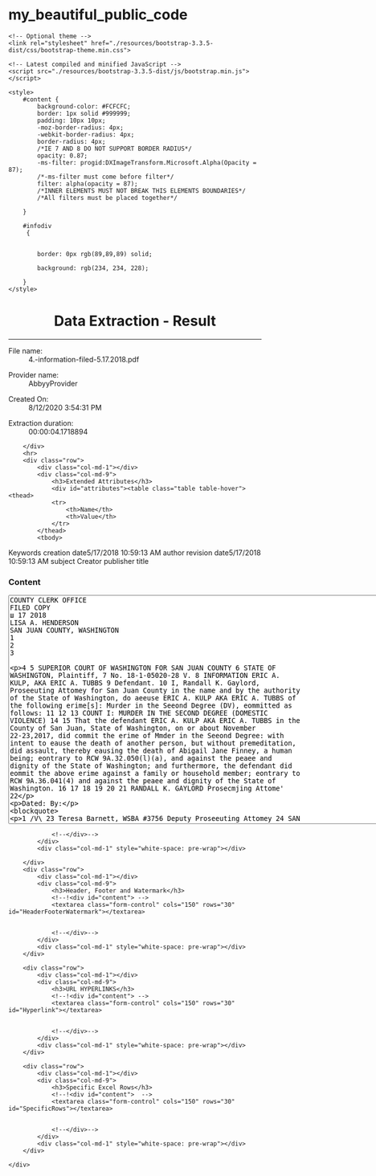 # my_beautiful_public_code

<html>
<head>
    <title>Result</title>
    <!-- Latest compiled and minified CSS -->
    <link rel="stylesheet" href="./resources/bootstrap-3.3.5-dist/css/bootstrap.min.css">

    <!-- Optional theme -->
    <link rel="stylesheet" href="./resources/bootstrap-3.3.5-dist/css/bootstrap-theme.min.css">

    <!-- Latest compiled and minified JavaScript -->
    <script src="./resources/bootstrap-3.3.5-dist/js/bootstrap.min.js"></script>

    <style>
        #content {
            background-color: #FCFCFC;
            border: 1px solid #999999;
            padding: 10px 10px;
            -moz-border-radius: 4px;
            -webkit-border-radius: 4px;
            border-radius: 4px;
            /*IE 7 AND 8 DO NOT SUPPORT BORDER RADIUS*/
            opacity: 0.87;
            -ms-filter: progid:DXImageTransform.Microsoft.Alpha(Opacity = 87);
            /*-ms-filter must come before filter*/
            filter: alpha(opacity = 87);
            /*INNER ELEMENTS MUST NOT BREAK THIS ELEMENTS BOUNDARIES*/
            /*All filters must be placed together*/

        }

        #infodiv
         {


            border: 0px rgb(89,89,89) solid;

            background: rgb(234, 234, 228);

        }
    </style>
</head>
<body>
    <center><h1>Data Extraction - Result</h1></center>
    <div class="container">
        <hr>
        <div class="row">
            <div class="col-md-1"></div>
            <div class="col-md-9">
                <dl class="dl-horizontal">
                    <dt>File name:</dt>
                    <dd>4.-information-filed-5.17.2018.pdf</dd>
                </dl>
                <dl class="dl-horizontal">
                    <dt>Provider name:</dt>
                    <dd>AbbyyProvider</dd>
                </dl>
                <dl class="dl-horizontal">
                    <dt>Created On:</dt>
                    <dd>8/12/2020 3:54:31 PM</dd>
                </dl>
                <dl class="dl-horizontal">
                    <dt>Extraction duration:</dt>
                    <dd>00:00:04.1718894</dd>
                </dl>
            </div>
            <div class="col-md-1"></div>

        </div>
        <hr>
        <div class="row">
            <div class="col-md-1"></div>
            <div class="col-md-9">
                <h3>Extended Attributes</h3>
                <div id="attributes"><table class="table table-hover"><thead>
                <tr>
                    <th>Name</th>
                    <th>Value</th>
                </tr>
            </thead>
            <tbody>
<tr><td>Keywords</td><td></td></tr>
<tr><td>creation date</td><td>5/17/2018 10:59:13 AM</td></tr>
<tr><td>author</td><td></td></tr>
<tr><td>revision date</td><td>5/17/2018 10:59:13 AM</td></tr>
<tr><td>subject</td><td></td></tr>
<tr><td>Creator</td><td></td></tr>
<tr><td>publisher</td><td></td></tr>
<tr><td>title</td><td></td></tr>
</tbody></table>
</div>
            </div>
            <div class="col-md-1"></div>
        </div>
        <div class="row" >
            <div class="col-md-1" ></div>
            <div class="col-md-9">
                <h3>Content</h3>
                <!--!<div id="content">  -->
                <textarea class="form-control" cols="150" rows="30" id="content">COUNTY CLERK OFFICE
FILED COPY
ш 17 2018
LISA A. HENDERSON
SAN JUAN COUNTY, WASHINGTON
1
2
3

4
5
SUPERIOR COURT OF WASHINGTON FOR SAN JUAN COUNTY
6
STATE OF WASHINGTON,
Plaintiff,
7
No. 18-1-05020-28
V.
8
INFORMATION
ERIC A. KULP,
AKA ERIC A. TUBBS
9
Defendant.
10
I, Randall K. Gaylord, Proseeuting Attomey for San Juan County in the name and by the
authority of the State of Washington, do aeeuse ERIC A. KULP AKA ERIC A. TUBBS of the
following erime[s]: Murder in the Seeond Degree (DV), eommitted as follows:
11
12
13
COUNT I: MURDER IN THE SECOND DEGREE (DOMESTIC VIOLENCE)
14
15
That the defendant ERIC A. KULP AKA ERIC A. TUBBS in the County of San Juan,
State of Washington, on or about November 22-23,2017, did commit the erime of Mmder in the
Seeond Degree: with intent to eause the death of another person, but without premeditation, did
assault, thereby eausing the death of Abigail Jane Finney, a human being; eontrary to RCW
9A.32.050(l)(a), and against the peaee and dignity of the State of Washington; and furthermore,
the defendant did eommit the above erime against a family or household member; eontrary to
RCW 9A.36.041(4) and against the peaee and dignity of the State of Washington.
16
17
18
19
20
21
RANDALL K. GAYLORD
Prosecmjing Attome'
22

Dated:
By: 

>1 /V\\
23
Teresa Barnett, WSBA #3756
Deputy Proseeuting Attomey
24
SAN JUAN COUNTY PROSECUTOR
350 COURT STREET « p.o. BOX 760
FRIDAY HARBOR WA 98250
TEL (360) 378-4101 • FAX (360) 378-3180
Information-1
1
DEFENDANT INFORMATION
ERICAKULP 		
ADDRESS per Police Report: 661 Blind Bay Road, PO Box 125, Shaw Island, WA 98286-0125
ADDRESS per ЛS: 233 вro vne St, PO Box 1411, Fnday Harbor, WA 98250	
ADDRESS per DOL: 661 Blind Bay Road, PO Box 125, Shaw Island, WA 98286-0125
2
3
DOB: 08/27/1973
RACE: White
SEX: Male
4
HAIR: Blond Or Strawberry
WEIGHT: 203
HEIGHT: 6'01
FBI: 318508HE6
EYES: Blue
SID:
5
DOL: KULPEA271N7
STATE: WA
DOC:
6
I am a Legal Assistant with the San Juan County Prosecutor’s Offlee. On this date, I
checked the Judicial Information System (JIS) datahase, and the drivers’ license and identicard
datahase maintained by the Department of Licensing and Department of Corrections and
detennined that the ahove information represents the last known address of Defendant with those
agencies.
7
8
9
10
I hereby certify imder penalty of perjury under the laws of the State of Washington that
the foregoing is true and correct.
11
12
13
14

Dated:
Friday Harhor, WA
Heather smitIL
Legal Assistant
15
16
17
18
19
20
21
22
23
24
SAN JUAN COUNTY PROSECUTOR
350 COURT STREET ♦ p.o. BOX 760
FRIDAY HARBOR WA 98250
TEL (360) 378-4101 ♦ FAX (360) 378-3180
Information- 2
APPENDIX в
PROSECUTOR’S UNDERSTANDING OF DEFENDANT’S CRIMINAL HISTORY
(SENTENCING REFORM ACT)
DEFENDANT: ERIC A KULP
No. 18-1-05020-28
FBI No: State ID No.: DOC No.:
This criminal history was compiled on: April 23,2018
' None known. Recommendations and standard range assumes no prior felony convictions.
□ Criminal history not known and not received at this time. WAS1S/NCIC last received on:
Crime
Date of
Crime
Date of Sentencing Court A or J
Sentence (County 8c State) Adult, Juv.
Type of DV*
Crime Yes
Comments:
eather Smith  
Prepared by:
H
*AF - Adult Felony
AM - Adult Misdemeanor
JF - Juvenile Felony
JM - Juvenile Misdemeanor
1
1
PRQSECUTING ATTORNEY CASE SUMMARY AND REOUEST FOR BAIL AND/OR
CQNDITIONS OF RELEASE
2
The State incorporates by reference the Certification for Determination of Prohahle
Canse prepared by Detective Lachlan Buchanan of the San Juan Covmty Sheriffs Office for case
number 18-0540, as well as his declaration filed on April 16,2018 in this cause number.
3
4
5
REOUEST FOR BAIL
6
The State requests $1,000,000.00 bail.
7
8
9
10
Signed and dated by me this XÜX of
2018.
11
12
13
Teresa Barnett, WSBA #3756
Deputy Prosecuting Attomey
14
15
16
17
18
19
20
21
22
23
24
Prosecuting Attorney Case
Summary And Request for Bail
and/or Conditions of Release -1
SAN JUAN COUNTY PROSECUTOR
350 COURT STREET » p.o. BOX 760
FRIDAY HARBOR WA 98250
TEL (360) 378-4101 * FAX (360) 378-3180
Murder Second Degree
RCW 9A.32.050
CLASS A - SERIOUS VIOLENT/CRIMES AGAINST PERSONS
ATTEMPT/SOLICIATION = CLASS A
CONSPIRACY = CLASS в
OFFENDER SCORING RCW 9.94A.525(9)
If the present conviction is for a felony domestic violence offense where domestic violence was plead and proven, use the
General Serious Violent Offense Where Domestic Violence Has Been Plead and Proven scoring form on page 259.
ADULT msTORY:
Enter number of serious violent feiony convictions	
Enter number of vioient felony convictions			
Enter number of nonvioicnt felony convictions	
JUVENILE HISTORY:
Enter number of serious violent felony dispositions	
Enter number of violent felony dispositions 	
Enter number of nonviolent felony dispositions	
OTHER CURRENT OFFENSES:
(Other current offenses that do not encompass the same conduct count in offender score)
Enter number of other violent felony convictions	
Enter number of other nonviolent felony convictions	
STATUS:
Was the offender on community custody on the date the current offense was committed?
x3 =
x2 =
X1 =
x3 =
x2 =
x'/2 =
,x2=
X1 =
4-1 =
Total the last column to get the Offender Score (Round down to the nearest whole number),
SENTENCE RANGE
Offender Score
8
94-
2
3
4
5
6
7
0
1
171.sm	184m	194m	204m	215m	225m	245m	266m	307m	347.5m
123-220	134 - 234	144 - 244	154 - 254	165 - 265	175 - 275	195 - 295	216-316	257-357	298-397
LEVEL XIV
V' For attempt, solicitation, conspiracy (RCW 9.94A.595) see page 66 or for gang-related felonies where the court found the offender
involved a minor (RCW 9.94A.833) see page 245 for standard range adjustments.
V' For deadly weapon enhancement, see page 253.
V	For sentencing altematives, see page 235.
V	For community custody eligibility, see page 247.
For any applicable enhancements other thau deadly weapon enhancement, see page 242.
Multiple current serious violent ofîenses shall have consecutive sentences imposed per the rules of RCW 9.94A.589(l)(b).
2017 Washington State Adult Sentencing Guidelines Manual, ver 20I7I20I
406
Certification for Deternflination of Probabie Cause
That Lachian Bu.chanan is a Deteetive with the San Juan County Sherifrs Office anci am familiar
with the facts anci circumstances cf this investigaticn in San Juan ccunty case number 18-540;
There is prcbable cause tc beiieve that Eric A. Kulp (DOB: 8/27/1973) ccmmitted the crime cf
Murder 2"'* Degree (RCW 9A.32.050) within San Juan Ccunty in the state cf Washingtcn.
This belief is predicated cn the fcllcwing facts and circumstances:
On 11 /29/17, Abigail Finney’s family called San Juan Ccunty Sheriff’s Office (SJCSO) dispatch
and requested a welfare check cf Finney, whc resided with her husband at 661 Blind Bay Rcad,
Shaw Island. Finney was scheduled tc jcin her family fcr Thanksgiving cn 11/23/17 but did nct
appear.
Family members received several text messages after the missed hcliday dinner frcm Finney’s
phene, hewever, they were skeptical that Finney had sent them due tc the centent and the fact
that she ncrmally had daily centact with her mether which abruptly ended after 11/22/17.
SJCSO sent Special Deputy Jehn Shannen tc check cn Finney at the residence cn 11/29/17.
Finney’s husband, Enc Kulp, AKA Eric Tubbs was heme and tcid Shannen she had gone tc an
unknewn rehab facility. He was unccncerned with her whereabcuts.
On 1/22/18, Finney’s famiiy requested an additicnal welfare check due tc the centinued lack cf
ccntact. SJCSO Deputy Ray Han/ey ccntacted Shannen and learned Finney’s family had
reperted a histcry cf dcmestic viclence incidents between Finney and Kulp, nene cf which were
reperted tc law enfcrcement.
On 1/23/18, SJCSO Deputy Harvey and Sgt. Herb Crewe went to the Blind Bay preperty. They
met Finney’s brether at the preperty whc tcId them that Kulp had threatened tc harm Finney in
the past. The brether aisc reperted that Kulp recently tcid .him that he had nct heard frcm his
wife. Deputies walked threugh the heuse but feund nc cne heme.
On 3/21/18,1 speke with Kulpis step-father, whc resides in Anzena. He tcid me that he was
speaking with Finney cn 11/22/17 when their cenversatien was cut shert. He heard Finney
arguing with scmecne and the phene went dead. He has nct heard frcm her since. They
rcufinely talked 4-5 times per day.
On 3/23/18,1 speke with the cwnef cf the preperty where Kulp and Finney resided. She tcid me
that Kulp sent her a text message cn 3/13/18 stating he had recently had a brief cenversatien
with Finney and she was dcing weil.
On 3/27/18,1 speke with Kulp’s mest recent knewn empicyer, Rcasaric Assisted Living in
Anacertes. The administratcr shewed me a text message frcm Kuip’s phene frcm 11/23/17 at
12:13 PM in which he stated his Wife killed herself eariier in the day.
On 4/5/2018i SJCSO executed a search warrant at 661 Blind Bay Rcad, Shaw Island. Deputies
iccated a bedy in a vehicie registered tc Kulp. An autepsy cn 4/6/18 cenfrmed the remains were
these cfAbigaii Finney.
Based cn the preceding infermatien there is prebabie cause tc beiieve that Eric A. Kulp (DOB:
8/27/1973) ccmmitted the crime cf Murder 2'’  Degree in viclaticn cf RCW 9A,32.050.
This declaration is being prepared and submitted to a court, a: prosecutor or a magistrate from
an eiectronic device that is owned, issued or maintained by the San Juan County Sheriffs
dffice.
Under penaity of petiury under the laws of the state of Washington, I certify that the foregoing is
true and correct to the best of my knowiëdge and beiief. Signed and dated by me this 11“' day
of Aprii, 2018, at Fnday Harbor, Washington.

4-
Detective Lachian Buchanan - D1
</textarea>


                <!--</div>-->
            </div>
            <div class="col-md-1" style="white-space: pre-wrap"></div>

        </div>
        <div class="row">
            <div class="col-md-1"></div>
            <div class="col-md-9">
                <h3>Header, Footer and Watermark</h3>
                <!--!<div id="content"> -->
                <textarea class="form-control" cols="150" rows="30" id="HeaderFooterWatermark"></textarea>


                <!--</div>-->
            </div>
            <div class="col-md-1" style="white-space: pre-wrap"></div>
        </div>

        <div class="row">
            <div class="col-md-1"></div>
            <div class="col-md-9">
                <h3>URL HYPERLINKS</h3>
                <!--!<div id="content"> -->
                <textarea class="form-control" cols="150" rows="30" id="Hyperlink"></textarea>


                <!--</div>-->
            </div>
            <div class="col-md-1" style="white-space: pre-wrap"></div>
        </div>

        <div class="row">
            <div class="col-md-1"></div>
            <div class="col-md-9">
                <h3>Specific Excel Rows</h3>
                <!--!<div id="content">  -->
                <textarea class="form-control" cols="150" rows="30" id="SpecificRows"></textarea>


                <!--</div>-->
            </div>
            <div class="col-md-1" style="white-space: pre-wrap"></div>
        </div>

    </div>

</body>
</html>
